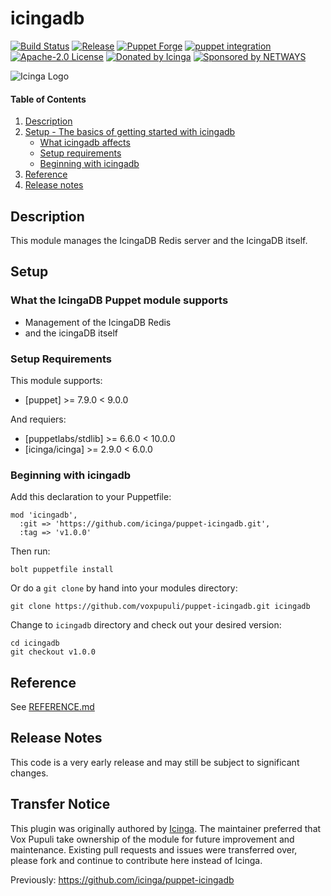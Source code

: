 # icingadb

[![Build Status](https://github.com/voxpupuli/puppet-icingadb/workflows/CI/badge.svg)](https://github.com/voxpupuli/puppet-icingadb/actions?query=workflow%3ACI)
[![Release](https://github.com/voxpupuli/puppet-icingadb/actions/workflows/release.yml/badge.svg)](https://github.com/voxpupuli/puppet-icingadb/actions/workflows/release.yml)
[![Puppet Forge](https://img.shields.io/puppetforge/v/puppet/icingadb.svg)](https://forge.puppet.com/modules/puppet/icingadb)
[![puppet integration](http://www.puppetmodule.info/images/badge.png)](https://icinga.com/products/integrations/puppet)
[![Apache-2.0 License](https://img.shields.io/github/license/voxpupuli/puppet-icingadb.svg)](LICENSE)
[![Donated by Icinga](https://img.shields.io/badge/donated%20by-Icinga-fb7047.svg)](#transfer-notice)
[![Sponsored by NETWAYS](https://img.shields.io/badge/Sponsored%20by-NETWAYS%20GmbH-blue.svg)](https://www.netways.de)

![Icinga Logo](https://www.icinga.com/wp-content/uploads/2014/06/icinga_logo.png)

#### Table of Contents

1. [Description](#description)
2. [Setup - The basics of getting started with icingadb](#setup)
    * [What icingadb affects](#what-icingadb-affects)
    * [Setup requirements](#setup-requirements)
    * [Beginning with icingadb](#beginning-with-icingadb)
4. [Reference](#reference)
5. [Release notes](#release-notes)

## Description

This module manages the IcingaDB Redis server and the IcingaDB itself.

## Setup

### What the IcingaDB Puppet module supports

* Management of the IcingaDB Redis
* and the icingaDB itself

### Setup Requirements

This module supports:

* [puppet] >= 7.9.0 < 9.0.0

And requiers:

* [puppetlabs/stdlib] >= 6.6.0 < 10.0.0
* [icinga/icinga] >= 2.9.0 < 6.0.0

### Beginning with icingadb

Add this declaration to your Puppetfile:
```
mod 'icingadb',
  :git => 'https://github.com/icinga/puppet-icingadb.git',
  :tag => 'v1.0.0'
```
Then run:
```
bolt puppetfile install
```

Or do a `git clone` by hand into your modules directory:
```
git clone https://github.com/voxpupuli/puppet-icingadb.git icingadb
```
Change to `icingadb` directory and check out your desired version:
```
cd icingadb
git checkout v1.0.0
```

## Reference

See [REFERENCE.md](https://github.com/voxpupuli/puppet-icingadb/blob/main/REFERENCE.md)

## Release Notes

This code is a very early release and may still be subject to significant changes.

## Transfer Notice

This plugin was originally authored by [Icinga](http://www.icinga.com).
The maintainer preferred that Vox Pupuli take ownership of the module for future improvement and maintenance.
Existing pull requests and issues were transferred over, please fork and continue to contribute here instead of Icinga.

Previously: https://github.com/icinga/puppet-icingadb
